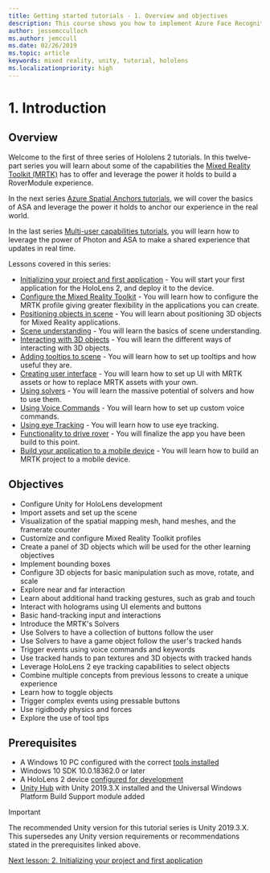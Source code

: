 ```yaml
---
title: Getting started tutorials - 1. Overview and objectives
description: This course shows you how to implement Azure Face Recognition within a mixed reality application.
author: jessemcculloch
ms.author: jemccull
ms.date: 02/26/2019
ms.topic: article
keywords: mixed reality, unity, tutorial, hololens
ms.localizationpriority: high
---
```


<!-- TODO: Sync entire Introduction page with Base and Sharing -->
# 1. Introduction

<!-- TODO: Most likely remove this section, design seems outdated and not seeing it being used in new tutorials. Waiting confirmation from MS
## Device support
-->

## Overview
<!-- TODO: update wording to match the tutorials -->
<!-- TODO: Give overview of the application -->
Welcome to the first of three series of Hololens 2 tutorials. In this twelve-part series you will learn about some of the capabilities the <a href="https://github.com/microsoft/MixedRealityToolkit-Unity" target="_blank"> Mixed Reality Toolkit (MRTK)</a> has to offer and leverage the power it holds to build a RoverModule experience.

In the next series [Azure Spatial Anchors tutorials](mr-learning-asa-01.md), we will cover the basics of ASA and leverage the power it holds to anchor our experience in the real world.

In the last series [Multi-user capabilities tutorials](mr-learning-sharing-01.md), you will learn how to leverage the power of Photon and ASA to make a shared experience that updates in real time.

Lessons covered in this series:

* [Initializing your project and first application](mr-learning-base-02.md) - You will start your first application for the HoloLens 2, and deploy it to the device.
* [Configure the Mixed Reality Toolkit](mr-learning-base-03.md) - You will learn how to configure the MRTK profile giving greater flexibility in the applications you can create.
* [Positioning objects in scene](mr-learning-base-04.md) - You will learn about positioning 3D objects for Mixed Reality applications.
* [Scene understanding](mr-learning-base-05.md) - You will learn the basics of scene understanding.
* [Interacting with 3D objects](mr-learning-base-06.md) - You will learn the different ways of interacting with 3D objects.
* [Adding tooltips to scene](mr-learning-base-07.md) - You will learn how to set up tooltips and how useful they are.
* [Creating user interface](mr-learning-base-08.md) - You will learn how to set up UI with MRTK assets or how to replace MRTK assets with your own.
* [Using solvers](mr-learning-base-09.md) - You will learn the massive potential of solvers and how to use them.
* [Using Voice Commands](mr-learning-base-10.md) - You will learn how to set up custom voice commands.
* [Using eye Tracking](mr-learning-base-11.md) - You will learn how to use eye tracking.
* [Functionality to drive rover](mr-learning-base-12.md) - You will finalize the app you have been build to this point.
* [Build your application to a mobile device](mr-learning-base-13.md) - You will learn how to build an MRTK project to a mobile device.

## Objectives

<!-- TODO: Update to exact wording used in the following tutorials' Objectives section and add any missing objectives -->
<!-- TODO: see if this list can be condensed -->
* Configure Unity for HoloLens development
* Import assets and set up the scene
* Visualization of the spatial mapping mesh, hand meshes, and the framerate counter
* Customize and configure Mixed Reality Toolkit profiles
* Create a panel of 3D objects which will be used for the other learning objectives
* Implement bounding boxes
* Configure 3D objects for basic manipulation such as move, rotate, and scale
* Explore near and far interaction
* Learn about additional hand tracking gestures, such as grab and touch
* Interact with holograms using UI elements and buttons
* Basic hand-tracking input and interactions
* Introduce the MRTK's Solvers
* Use Solvers to have a collection of buttons follow the user
* Use Solvers to have a game object follow the user's tracked hands
* Trigger events using voice commands and keywords
* Use tracked hands to pan textures and 3D objects with tracked hands
* Leverage HoloLens 2 eye tracking capabilities to select objects
* Combine multiple concepts from previous lessons to create a unique experience
* Learn how to toggle objects
* Trigger complex events using pressable buttons
* Use rigidbody physics and forces
* Explore the use of tool tips

## Prerequisites

* A Windows 10 PC configured with the correct [tools installed](install-the-tools.md)
* Windows 10 SDK 10.0.18362.0 or later
* A HoloLens 2 device [configured for development](using-visual-studio.md#enabling-developer-mode)
* <a href="https://docs.unity3d.com/Manual/GettingStartedInstallingHub.html" target="_blank">Unity Hub</a> with Unity 2019.3.X installed and the Universal Windows Platform Build Support module added

> [!IMPORTANT]
> The recommended Unity version for this tutorial series is Unity 2019.3.X. This supersedes any Unity version requirements or recommendations stated in the prerequisites linked above.

<!-- TODO: Consider adding a 'What you will create' section with animations/images-->
[Next lesson: 2. Initializing your project and first application](mr-learning-base-02.md)
